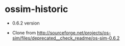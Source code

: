 ossim-historic
==============

* 0.6.2  version

* Clone from http://sourceforge.net/projects/os-sim/files/deprecated__check_readme/os-sim-0.6.2

